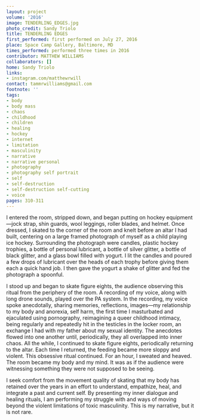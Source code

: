 ```yaml
---
layout: project
volume: '2016'
image: TENDERLING_EDGES.jpg
photo_credit: Sandy Triolo
title: TENDERLING EDGES
first_performed: first performed on July 27, 2016
place: Space Camp Gallery, Baltimore, MD
times_performed: performed three times in 2016
contributor: MATTHEW WILLIAMS
collaborators: []
home: Sandy Triolo
links:
- instagram.com/matthewrwill
contact: tammrwilliams@gmail.com
footnote: ''
tags:
- body
- body mass
- chaos
- childhood
- children
- healing
- hockey
- internet
- limitation
- masculinity
- narrative
- narrative personal
- photography
- photography self portrait
- self
- self-destruction
- self-destruction self-cutting
- voice
pages: 310-311
---
```


I entered the room, stripped down, and began putting on hockey equipment—jock strap, shin guards, wool leggings, roller blades, and helmet. Once dressed, I skated to the corner of the room and knelt before an altar I had built, centering on a large framed photograph of myself as a child playing ice hockey. Surrounding the photograph were candles, plastic hockey trophies, a bottle of personal lubricant, a bottle of silver glitter, a bottle of black glitter, and a glass bowl filled with yogurt. I lit the candles and poured a few drops of lubricant over the heads of each trophy before giving them each a quick hand job. I then gave the yogurt a shake of glitter and fed the photograph a spoonful.

I stood up and began to skate figure eights, the audience observing this ritual from the periphery of the room. A recording of my voice, along with long drone sounds, played over the PA system. In the recording, my voice spoke anecdotally, sharing memories, reflections, images—my relationship to my body and anorexia, self harm, the first time I masturbated and ejaculated using pornography, reimagining a queer childhood intimacy, being regularly and repeatedly hit in the testicles in the locker room, an exchange I had with my father about my sexual identity. The anecdotes flowed into one another until, periodically, they all overlapped into inner chaos. All the while, I continued to skate figure eights, periodically returning to the altar. Each time I returned, the feeding became more sloppy and violent. This obsessive ritual continued. For an hour, I sweated and heaved. The room became my body and my mind. It was as if the audience were witnessing something they were not supposed to be seeing.

I seek comfort from the movement quality of skating that my body has retained over the years in an effort to understand, empathize, heal, and integrate a past and current self. By presenting my inner dialogue and healing rituals, I am performing my struggle with and ways of moving beyond the violent limitations of toxic masculinity. This is my narrative, but it is not rare.
